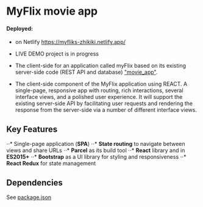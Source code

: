 # MyFlix movie app

#### Deployed:
- on Netlify https://myfliks-zhikiki.netlify.app/
- LIVE DEMO project is in progress

- The client-side for an application called myFlix based on its existing server-side code (REST API and database) ["movie_app"](https://github.com/Zhikiki/movie-app).

- The client-side component of the MyFlix application using REACT. A single-page, responsive app with routing, rich interactions, several interface views, and a polished user experience. It will support the existing server-side API by facilitating user requests and rendering the response from the server-side via a number of different interface views.

## Key Features
⋅⋅* Single-page application (**SPA**)
⋅⋅* **State routing** to navigate between views and share URLs
⋅⋅* **Parcel** as its build tool
⋅⋅* **React** library and in **ES2015+**
⋅⋅* **Bootstrap** as a UI library for styling and responsiveness
⋅⋅* **React Redux** for state management

## Dependencies
See [package.json](https://raw.githubusercontent.com/Zhikiki/myFlix-client/main/package.json)